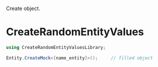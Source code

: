Create object.

# CreateRandomEntityValues

```cs
using CreateRandomEntityValuesLibrary;

Entity.CreateMock<[name_entity]>();     // filled object

```
